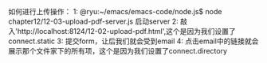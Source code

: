 
如何进行上传操作：
1: @ryu:~/emacs/emacs-code/node.js$ node chapter12/12-03-upload-pdf-server.js 启动server
2: 敲入'http://localhost:8124/12-02-upload-pdf.html',这个是因为我们设置了connect.static
3: 提交form，让后我们就会受到email
4: 点击email中的链接就会展示那个文件家下的所有项，这个是因为我们设置了connect.directory